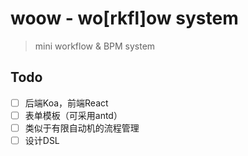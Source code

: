 woow - wo[rkfl]ow system
===

> mini workflow & BPM system


## Todo

- [ ] 后端Koa，前端React
- [ ] 表单模板（可采用antd）
- [ ] 类似于有限自动机的流程管理
- [ ] 设计DSL